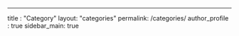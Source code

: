 ---
title : "Category"
layout: "categories"
permalink: /categories/
author_profile : true
sidebar_main: true
